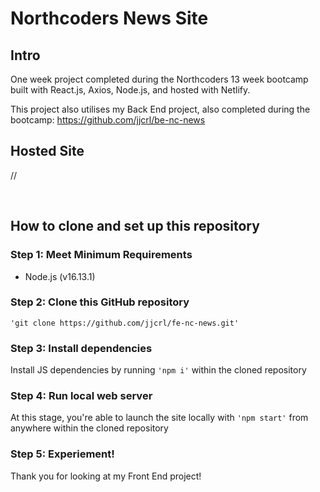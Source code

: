 # <b>Northcoders News Site</b>

## <b>Intro</b>

One week project completed during the Northcoders 13 week bootcamp built with React.js, Axios, Node.js, and hosted with Netlify.

This project also utilises my Back End project, also completed during the bootcamp: https://github.com/jjcrl/be-nc-news

## <b>Hosted Site</b>

//

<br>

## <b>How to clone and set up this repository</b>

### <b>Step 1:</b> Meet Minimum Requirements

- Node.js (v16.13.1)

### <b>Step 2:</b> Clone this GitHub repository

`'git clone https://github.com/jjcrl/fe-nc-news.git'`


### <b>Step 3:</b> Install dependencies

Install JS dependencies by running `'npm i'` within the cloned repository

### <b>Step 4:</b> Run local web server

At this stage, you're able to launch the site locally with `'npm start'` from anywhere within the cloned repository

### <b>Step 5:</b> Experiement!

Thank you for looking at my Front End project!
